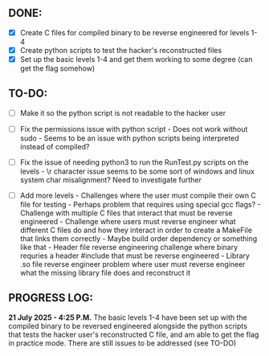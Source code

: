 ## DONE:
- [X]  Create C files for compiled binary to be reverse engineered for levels 1-4
- [X]  Create python scripts to test the hacker's reconstructed files
- [X]  Set up the basic levels 1-4 and get them working to some degree (can get the flag somehow)

## TO-DO:
- [ ]  Make it so the python script is not readable to the hacker user
- [ ]  Fix the permissions issue with python script
        - Does not work without sudo
        - Seems to be an issue with python scripts being interpreted instead of compiled?
- [ ]  Fix the issue of needing python3 to run the RunTest.py scripts on the levels
        - \r character issue seems to be some sort of windows and linux system char misalignment? Need to investigate further
- [ ]  Add more levels
        - Challenges where the user must compile their own C file for testing
              - Perhaps problem that requires using special gcc flags?
        - Challenge with multiple C files that interact that must be reverse engineered
        - Challenge where users must reverse engineer what different C files do and how they interact              in order to create a MakeFile that links them correctly
              - Maybe build order dependency or something like that
        - Header file reverse engineering challenge where binary requries a header #include that must              be reverse engineered
        - Library .so file reverse engineer problem where user must reverse engineer what the missing              library file does and reconstruct it


## PROGRESS LOG:
**21 July 2025 - 4:25 P.M.**
The basic levels 1-4 have been set up with the compiled binary to be reversed engineered alongside the python scripts that tests the hacker user's reconstructed C file, and am able to get the flag in practice mode. There are still issues to be addressed (see TO-DO)
